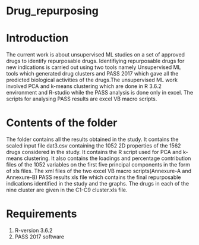 # Drug_repurposing  
# Introduction
The current work is about unsupervised ML studies on a set of approved drugs to identify repurposable drugs. Identifiying repurposable drugs for new indications is carried out using two tools namely Unsupervised ML tools which generated drug clusters and PASS 2017 which gave all the predicted biological activities of the drugs.The unsupervised ML work involved PCA and k-means clustering which are done in R 3.6.2 environment and R-studio while the PASS analysis is done only in excel. The scripts for analysing PASS results are excel VB macro scripts.

# Contents of the folder
The folder contains all the results obtained in the study. 
It contains the scaled input file dat3.csv containing the 1052 2D properties of the 1562 drugs considered in the study.
It contains the R script used for PCA and k-means clustering.
It also contains the loadings and percentage contribution files of the 1052 variables on the first five principal components in the form of xls files.
The xml files of the two excel VB macro scripts(Annexure-A and Annexure-B)
PASS results xls file which contains the final repurposable indications identified in the study and the graphs.
The drugs in each of the nine cluster are given in the C1-C9 cluster.xls file.

# Requirements
1. R-version 3.6.2
2. PASS 2017 software
